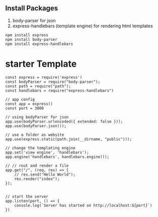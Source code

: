 ## Install Packages
1. body-parser for json 
2. express-handlebars (template engine) for rendering html templates 

```
npm install express 
npm install body-parser
npm install express-handlebars

```

# starter Template

```
const express = require('express')
const bodyParser = require("body-parser");
const path = require("path");
const handlebars = require("express-handlebars")

// app config 
const app = express()
const port = 3000

// using bodyParser for json
app.use(bodyParser.urlencoded({ extended: false }));
app.use(bodyParser.json());

// use a folder as website 
app.use(express.static(path.join(__dirname, "public")));

// change the templating engine 
app.set('view engine', 'handlebars');
app.engine('handlebars', handlebars.engine());

// // rout and render a file 
app.get("/", (req, res) => {
    // res.send("Hello World");
    res.render("index");
});


// start the server 
app.listen(port, () => {
    console.log(`Server has started on http://localhost:${port}`)
})
```

